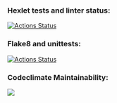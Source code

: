 ### Hexlet tests and linter status:
[![Actions Status](https://github.com/ierofeev-qa/python-project-50/workflows/hexlet-check/badge.svg)](https://github.com/ierofeev-qa/python-project-50/actions)
### Flake8 and unittests:
[![Actions Status](https://github.com/ierofeev-qa/python-project-50/workflows/linter-units/badge.svg)](https://github.com/ierofeev-qa/python-project-50/actions)
### Codeclimate Maintainability:
<a href="https://codeclimate.com/github/ierofeev-qa/python-project-50/maintainability"><img src="https://api.codeclimate.com/v1/badges/f711ba351c0c168828a8/maintainability" /></a>
